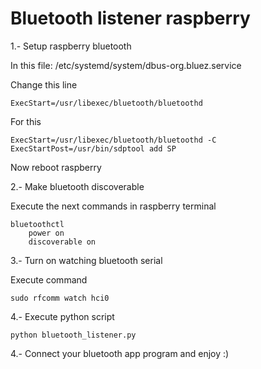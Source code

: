 # Bluetooth listener raspberry

1.- Setup raspberry bluetooth

In this file: /etc/systemd/system/dbus-org.bluez.service

Change this line

```
ExecStart=/usr/libexec/bluetooth/bluetoothd
```

For this

```
ExecStart=/usr/libexec/bluetooth/bluetoothd -C
ExecStartPost=/usr/bin/sdptool add SP
```

Now reboot raspberry

2.- Make bluetooth discoverable

Execute the next commands in raspberry terminal

```
bluetoothctl
    power on
    discoverable on
```

3.- Turn on watching bluetooth serial

Execute command

```
sudo rfcomm watch hci0
```

4.- Execute python script

```
python bluetooth_listener.py
```

4.- Connect your bluetooth app program and enjoy :)
